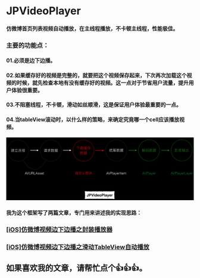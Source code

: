 # JPVideoPlayer

#### 仿微博首页列表视频自动播放，在主线程播放，不卡顿主线程，性能极佳。

### 主要的功能点：

#### 01.必须是边下边播。
#### 02.如果缓存好的视频是完整的，就要把这个视频保存起来，下次再次加载这个视频的时候，就先检查本地有没有缓存好的视频。这一点对于节省用户流量，提升用户体验很重要。
#### 03.不阻塞线程，不卡顿，滑动如丝顺滑，这是保证用户体验最重要的一点。
#### 04.当tableView滚动时，以什么样的策略，来确定究竟哪一个cell应该播放视频。

<img src="Images/JPVideoPlayer.png">

#### 我为这个框架写了两篇文章，专门用来讲述我的实现思路：

### [[iOS]仿微博视频边下边播之封装播放器](http://www.jianshu.com/p/0d4588a7540f)

### [[iOS]仿微博视频边下边播之滑动TableView自动播放](http://www.jianshu.com/p/3946317760a6)

## 如果喜欢我的文章，请帮忙点个👍👍👍。
